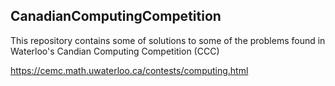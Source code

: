 ## CanadianComputingCompetition
This repository contains some of solutions to some of the problems found in Waterloo's Candian Computing Competition (CCC)

https://cemc.math.uwaterloo.ca/contests/computing.html
